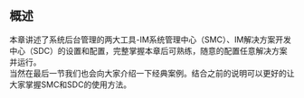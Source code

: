## 概述
本章讲述了系统后台管理的两大工具-IM系统管理中心（SMC）、IM解决方案开发中心（SDC）的设置和配置，完整掌握本章后可熟练，随意的配置任意解决方案并运行。  
当然在最后一节我们也会向大家介绍一下经典案例。结合之前的说明可以更好的让大家掌握SMC和SDC的使用方法。